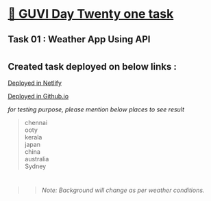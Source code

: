 # [🔗 GUVI Day Twenty one task](https://day-21-task-01-weather-app-using-api.netlify.app/)

## Task 01 : Weather App Using API

#

## Created task deployed on below links :

<a href="https://day-21-task-01-weather-app-using-api.netlify.app/">Deployed in Netlify</a>

<a href="https://suriya-k7.github.io/Guvi_Day_21_task_01_WeatherApp_using_API/">Deployed in Github.io</a>

<i>for testing purpose, please mention below places to see result</i>

> chennai </br>
> ooty </br>
> kerala </br>
> japan </br>
> china </br>
> australia </br>
> Sydney </br>

#

> > <i>Note: Background will change as per weather conditions.</i>

#
